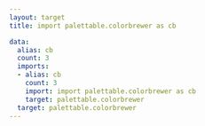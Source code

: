 ```yaml
---
layout: target
title: import palettable.colorbrewer as cb

data:
  alias: cb
  count: 3
  imports:
  - alias: cb
    count: 3
    import: import palettable.colorbrewer as cb
    target: palettable.colorbrewer
  target: palettable.colorbrewer
---
```

